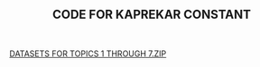 <html>
  
  <center><h2>CODE FOR KAPREKAR CONSTANT</h2></center>
  <br>
  <p><a href="DATASETS_TOPICS1-7.zip">DATASETS FOR TOPICS 1 THROUGH 7.ZIP</a></p>
 </html>
